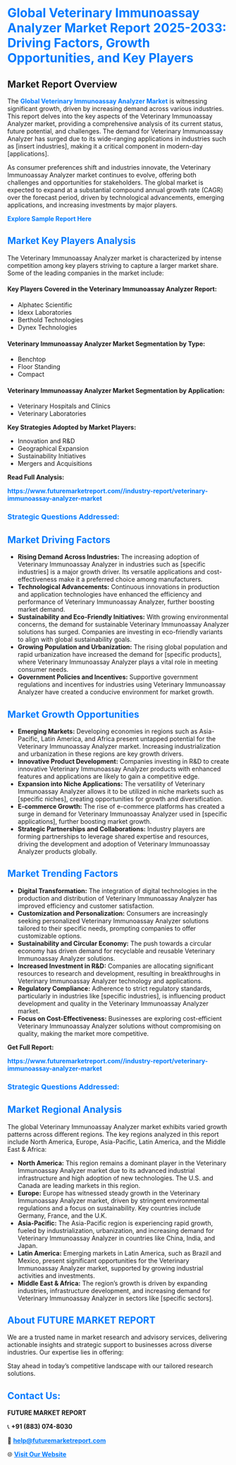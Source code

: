 <h1 style="color: #007BFF;">Global Veterinary Immunoassay Analyzer Market Report 2025-2033: Driving Factors, Growth Opportunities, and Key Players</h1>

<section id="overview">
<h2>Market Report Overview</h2>
<p>The <a href="https://www.futuremarketreport.com//industry-report/veterinary-immunoassay-analyzer-market" style="color: #007BFF; text-decoration: none;"><strong>Global Veterinary Immunoassay Analyzer Market</strong></a> is witnessing significant growth, driven by increasing demand across various industries. This report delves into the key aspects of the Veterinary Immunoassay Analyzer market, providing a comprehensive analysis of its current status, future potential, and challenges. The demand for Veterinary Immunoassay Analyzer has surged due to its wide-ranging applications in industries such as [insert industries], making it a critical component in modern-day [applications].</p>
<p>As consumer preferences shift and industries innovate, the Veterinary Immunoassay Analyzer market continues to evolve, offering both challenges and opportunities for stakeholders. The global market is expected to expand at a substantial compound annual growth rate (CAGR) over the forecast period, driven by technological advancements, emerging applications, and increasing investments by major players.</p>
</section>

<section id="overview">
<p><a href="https://www.futuremarketreport.com//request-sample/reportId=78400" style="color: #007BFF; text-decoration: none;"><strong>Explore Sample Report Here</strong></a></p>
</section>

<section id="key-players">
<h2 style="color: #007BFF;">Market Key Players Analysis</h2>
<p>The Veterinary Immunoassay Analyzer market is characterized by intense competition among key players striving to capture a larger market share. Some of the leading companies in the market include:</p>
<h4>Key Players Covered in the Veterinary Immunoassay Analyzer Report:</h4>
<ul><li>Alphatec Scientific</li><li>Idexx Laboratories</li><li>Berthold Technologies</li><li>Dynex Technologies</li></ul>
<h4>Veterinary Immunoassay Analyzer Market Segmentation by Type:</h4>
<ul><li>Benchtop</li><li>Floor Standing</li><li>Compact</li></ul>

<h4>Veterinary Immunoassay Analyzer Market Segmentation by Application:</h4>
<ul><li>Veterinary Hospitals and Clinics</li><li>Veterinary Laboratories</li></ul>
<p><strong>Key Strategies Adopted by Market Players:</strong></p>
<ul>
<li>Innovation and R&D</li>
<li>Geographical Expansion</li>
<li>Sustainability Initiatives</li>
<li>Mergers and Acquisitions</li>
</ul>
</section>

<section>
<p><strong>Read Full Analysis: </strong></p><a href="https://www.futuremarketreport.com//industry-report/veterinary-immunoassay-analyzer-market" style="color: #007BFF; text-decoration: none;"><strong>https://www.futuremarketreport.com//industry-report/veterinary-immunoassay-analyzer-market</strong></a>
<h3 style="color: #007BFF;">Strategic Questions Addressed:</h3>
</section>

<section id="driving-factors">
<h2 style="color: #007BFF;">Market Driving Factors</h2>
<ul>
<li><strong>Rising Demand Across Industries:</strong> The increasing adoption of Veterinary Immunoassay Analyzer in industries such as [specific industries] is a major growth driver. Its versatile applications and cost-effectiveness make it a preferred choice among manufacturers.</li>
<li><strong>Technological Advancements:</strong> Continuous innovations in production and application technologies have enhanced the efficiency and performance of Veterinary Immunoassay Analyzer, further boosting market demand.</li>
<li><strong>Sustainability and Eco-Friendly Initiatives:</strong> With growing environmental concerns, the demand for sustainable Veterinary Immunoassay Analyzer solutions has surged. Companies are investing in eco-friendly variants to align with global sustainability goals.</li>
<li><strong>Growing Population and Urbanization:</strong> The rising global population and rapid urbanization have increased the demand for [specific products], where Veterinary Immunoassay Analyzer plays a vital role in meeting consumer needs.</li>
<li><strong>Government Policies and Incentives:</strong> Supportive government regulations and incentives for industries using Veterinary Immunoassay Analyzer have created a conducive environment for market growth.</li>
</ul>
</section>

<section id="growth-opportunities">
<h2 style="color: #007BFF;">Market Growth Opportunities</h2>
<ul>
<li><strong>Emerging Markets:</strong> Developing economies in regions such as Asia-Pacific, Latin America, and Africa present untapped potential for the Veterinary Immunoassay Analyzer market. Increasing industrialization and urbanization in these regions are key growth drivers.</li>
<li><strong>Innovative Product Development:</strong> Companies investing in R&D to create innovative Veterinary Immunoassay Analyzer products with enhanced features and applications are likely to gain a competitive edge.</li>
<li><strong>Expansion into Niche Applications:</strong> The versatility of Veterinary Immunoassay Analyzer allows it to be utilized in niche markets such as [specific niches], creating opportunities for growth and diversification.</li>
<li><strong>E-commerce Growth:</strong> The rise of e-commerce platforms has created a surge in demand for Veterinary Immunoassay Analyzer used in [specific applications], further boosting market growth.</li>
<li><strong>Strategic Partnerships and Collaborations:</strong> Industry players are forming partnerships to leverage shared expertise and resources, driving the development and adoption of Veterinary Immunoassay Analyzer products globally.</li>
</ul>
</section>

<section id="trending-factors">
<h2 style="color: #007BFF;">Market Trending Factors</h2>
<ul>
<li><strong>Digital Transformation:</strong> The integration of digital technologies in the production and distribution of Veterinary Immunoassay Analyzer has improved efficiency and customer satisfaction.</li>
<li><strong>Customization and Personalization:</strong> Consumers are increasingly seeking personalized Veterinary Immunoassay Analyzer solutions tailored to their specific needs, prompting companies to offer customizable options.</li>
<li><strong>Sustainability and Circular Economy:</strong> The push towards a circular economy has driven demand for recyclable and reusable Veterinary Immunoassay Analyzer solutions.</li>
<li><strong>Increased Investment in R&D:</strong> Companies are allocating significant resources to research and development, resulting in breakthroughs in Veterinary Immunoassay Analyzer technology and applications.</li>
<li><strong>Regulatory Compliance:</strong> Adherence to strict regulatory standards, particularly in industries like [specific industries], is influencing product development and quality in the Veterinary Immunoassay Analyzer market.</li>
<li><strong>Focus on Cost-Effectiveness:</strong> Businesses are exploring cost-efficient Veterinary Immunoassay Analyzer solutions without compromising on quality, making the market more competitive.</li>
</ul>
</section>

<section>
<p><strong>Get Full Report: </strong></p><a href="https://www.futuremarketreport.com//industry-report/veterinary-immunoassay-analyzer-market" style="color: #007BFF; text-decoration: none;"><strong>https://www.futuremarketreport.com//industry-report/veterinary-immunoassay-analyzer-market</strong></a>
<h3 style="color: #007BFF;">Strategic Questions Addressed:</h3>
</section>


<section id="regional-analysis">
<h2 style="color: #007BFF;">Market Regional Analysis</h2>
<p>The global Veterinary Immunoassay Analyzer market exhibits varied growth patterns across different regions. The key regions analyzed in this report include North America, Europe, Asia-Pacific, Latin America, and the Middle East & Africa:</p>
<ul>
<li><strong>North America:</strong> This region remains a dominant player in the Veterinary Immunoassay Analyzer market due to its advanced industrial infrastructure and high adoption of new technologies. The U.S. and Canada are leading markets in this region.</li>
<li><strong>Europe:</strong> Europe has witnessed steady growth in the Veterinary Immunoassay Analyzer market, driven by stringent environmental regulations and a focus on sustainability. Key countries include Germany, France, and the U.K.</li>
<li><strong>Asia-Pacific:</strong> The Asia-Pacific region is experiencing rapid growth, fueled by industrialization, urbanization, and increasing demand for Veterinary Immunoassay Analyzer in countries like China, India, and Japan.</li>
<li><strong>Latin America:</strong> Emerging markets in Latin America, such as Brazil and Mexico, present significant opportunities for the Veterinary Immunoassay Analyzer market, supported by growing industrial activities and investments.</li>
<li><strong>Middle East & Africa:</strong> The region’s growth is driven by expanding industries, infrastructure development, and increasing demand for Veterinary Immunoassay Analyzer in sectors like [specific sectors].</li>
</ul>
</section>

<footer>
<h2 style="color: #007BFF;">About FUTURE MARKET REPORT</h2>
<p>We are a trusted name in market research and advisory services, delivering actionable insights and strategic support to businesses across diverse industries. Our expertise lies in offering:</p>

<p>Stay ahead in today’s competitive landscape with our tailored research solutions.</p>

<h2 style="color: #007BFF;">Contact Us:</h2>
<p><strong>FUTURE MARKET REPORT</strong></p>
<p>📞 <strong>+91 (883) 074-8030</strong></p>
<p>📧 <strong><a href="mailto:help@futuremarketreport.com" style="color: #007BFF;">help@futuremarketreport.com</a></strong></p>
<p>🌐 <strong><a href="https://www.futuremarketreport.com/" style="color: #007BFF;">Visit Our Website</a></strong></p>
</footer>